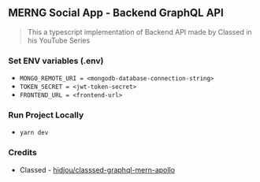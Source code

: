## MERNG Social App - Backend GraphQL API

> This a typescript implementation of Backend API made by Classed in his YouTube Series

### Set ENV variables (.env)

- `MONGO_REMOTE_URI = <mongodb-database-connection-string>`
- `TOKEN_SECRET = <jwt-token-secret>`
- `FRONTEND_URL = <frontend-url>`

### Run Project Locally

- `yarn dev`

### Credits

- Classed - [hidjou/classsed-graphql-mern-apollo](https://github.com/hidjou/classsed-graphql-mern-apollo/tree/master)
